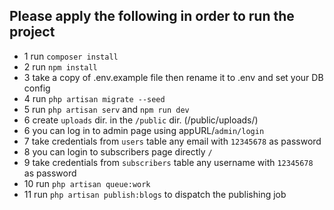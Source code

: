 ## Please apply the following in order to run the project
- 1 run `composer install`
- 2 run `npm install`
- 3 take a copy of .env.example file then rename it to .env and set your DB config
- 4 run `php artisan migrate --seed`
- 5 run `php artisan serv` and `npm run dev`
- 6 create `uploads` dir. in the `/public` dir. (/public/uploads/)
- 6 you can log in to admin page using appURL/`admin/login`
- 7 take credentials from `users` table any email with `12345678` as password
- 8 you can login to subscribers page directly `/`
- 9 take credentials from `subscribers` table any username with `12345678` as password
- 10 run `php artisan queue:work`
- 11 run `php artisan publish:blogs` to dispatch the publishing job

